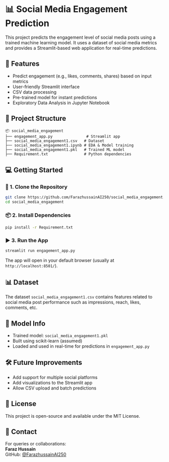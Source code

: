
# 📊 Social Media Engagement Prediction

This project predicts the engagement level of social media posts using a trained machine learning model. It uses a dataset of social media metrics and provides a Streamlit-based web application for real-time predictions.

## 🚀 Features

- Predict engagement (e.g., likes, comments, shares) based on input metrics
- User-friendly Streamlit interface
- CSV data processing
- Pre-trained model for instant predictions
- Exploratory Data Analysis in Jupyter Notebook

## 📁 Project Structure

```
📦 social_media_engagement
├── engagement_app.py               # Streamlit app
├── social_media_engagement1.csv   # Dataset
├── social_media_engagement1.ipynb # EDA & Model training
├── social_media_engagement1.pkl   # Trained ML model
├── Requirement.txt                # Python dependencies
```

## 💻 Getting Started

### 🔧 1. Clone the Repository

```bash
git clone https://github.com/FarazhussainAI250/social_media_engagement.git
cd social_media_engagement
```

### 📦 2. Install Dependencies

```bash
pip install -r Requirement.txt
```

### ▶️ 3. Run the App

```bash
streamlit run engagement_app.py
```

The app will open in your default browser (usually at `http://localhost:8501/`).

## 📊 Dataset

The dataset `social_media_engagement1.csv` contains features related to social media post performance such as impressions, reach, likes, comments, etc.

## 🧠 Model Info

- Trained model: `social_media_engagement1.pkl`
- Built using scikit-learn (assumed)
- Loaded and used in real-time for predictions in `engagement_app.py`

## 🛠️ Future Improvements

- Add support for multiple social platforms
- Add visualizations to the Streamlit app
- Allow CSV upload and batch predictions

## 🧾 License

This project is open-source and available under the MIT License.

## 🙋 Contact

For queries or collaborations:  
**Faraz Hussain**  
GitHub: [@FarazhussainAI250](https://github.com/FarazhussainAI250)
